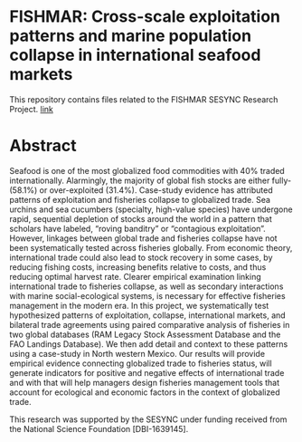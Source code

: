# FISHMAR: Cross-scale exploitation patterns and marine population collapse in international seafood markets

This repository contains files related to the FISHMAR SESYNC Research Project. [link](https://www.sesync.org/research/fish-markets)

# Abstract

Seafood is one of the most globalized food commodities with 40% traded internationally. Alarmingly, the majority of global fish stocks are either fully- (58.1%) or over-exploited (31.4%). Case-study evidence has attributed patterns of exploitation and fisheries collapse to globalized trade. Sea urchins and sea cucumbers (specialty, high-value species) have undergone rapid, sequential depletion of stocks around the world in a pattern that scholars have labeled, “roving banditry” or “contagious exploitation”. However, linkages between global trade and fisheries collapse have not been systematically tested across fisheries globally. From economic theory, international trade could also lead to stock recovery in some cases, by reducing fishing costs, increasing benefits relative to costs, and thus reducing optimal harvest rate. Clearer empirical examination linking international trade to fisheries collapse, as well as secondary interactions with marine social-ecological systems, is necessary for effective fisheries management in the modern era. In this project, we systematically test hypothesized patterns of exploitation, collapse, international markets, and bilateral trade agreements using paired comparative analysis of fisheries in two global databases (RAM Legacy Stock Assessment Database and the FAO Landings Database). We then add detail and context to these patterns using a case-study in North western Mexico. Our results will provide empirical evidence connecting globalized trade to fisheries status, will generate indicators for positive and negative effects of international trade and with that will help managers design fisheries management tools that account for ecological and economic factors in the context of globalized trade.

This research was supported by the SESYNC under funding received from the National Science Foundation [DBI-1639145]. 
